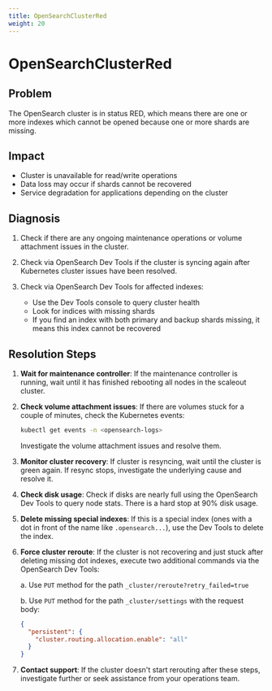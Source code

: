 ```yaml
---
title: OpenSearchClusterRed
weight: 20
---
```


# OpenSearchClusterRed

## Problem

The OpenSearch cluster is in status RED, which means there are one or more indexes which cannot be opened because one or more shards are missing.

## Impact

- Cluster is unavailable for read/write operations
- Data loss may occur if shards cannot be recovered
- Service degradation for applications depending on the cluster

## Diagnosis

1. Check if there are any ongoing maintenance operations or volume attachment issues in the cluster.

2. Check via OpenSearch Dev Tools if the cluster is syncing again after Kubernetes cluster issues have been resolved.

3. Check via OpenSearch Dev Tools for affected indexes:
   - Use the Dev Tools console to query cluster health
   - Look for indices with missing shards
   - If you find an index with both primary and backup shards missing, it means this index cannot be recovered

## Resolution Steps

1. **Wait for maintenance controller**: If the maintenance controller is running, wait until it has finished rebooting all nodes in the scaleout cluster.

2. **Check volume attachment issues**: If there are volumes stuck for a couple of minutes, check the Kubernetes events:
   ```bash
   kubectl get events -n <opensearch-logs>
   ```
   Investigate the volume attachment issues and resolve them.

3. **Monitor cluster recovery**: If cluster is resyncing, wait until the cluster is green again. If resync stops, investigate the underlying cause and resolve it.

4. **Check disk usage**: Check if disks are nearly full using the OpenSearch Dev Tools to query node stats. There is a hard stop at 90% disk usage.

5. **Delete missing special indexes**: If this is a special index (ones with a dot in front of the name like `.opensearch...`), use the Dev Tools to delete the index.

6. **Force cluster reroute**: If the cluster is not recovering and just stuck after deleting missing dot indexes, execute two additional commands via the OpenSearch Dev Tools:

   a. Use `PUT` method for the path `_cluster/reroute?retry_failed=true`

   b. Use `PUT` method for the path `_cluster/settings` with the request body:
   ```json
   {
     "persistent": {
       "cluster.routing.allocation.enable": "all"
     }
   }
   ```

7. **Contact support**: If the cluster doesn't start rerouting after these steps, investigate further or seek assistance from your operations team.
